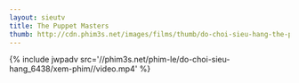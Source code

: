 ```yaml
---
layout: sieutv
title: The Puppet Masters
thumb: http://cdn.phim3s.net/images/films/thumb/do-choi-sieu-hang-the-puppet-masters-1994.jpg
---
```

{% include jwpadv src='//phim3s.net/phim-le/do-choi-sieu-hang_6438/xem-phim//video.mp4' %}